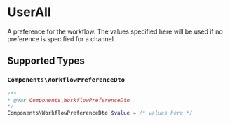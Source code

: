# UserAll

A preference for the workflow. The values specified here will be used if no preference is specified for a channel.


## Supported Types

### `Components\WorkflowPreferenceDto`

```php
/**
* @var Components\WorkflowPreferenceDto
*/
Components\WorkflowPreferenceDto $value = /* values here */
```

